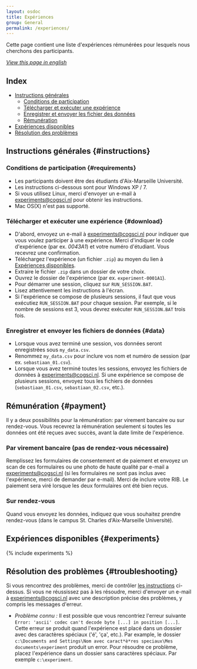 ```yaml
---
layout: osdoc
title: Expériences
group: General
permalink: /experiences/
---
```


Cette page contient une liste d'expériences rémunérées pour lesquels nous cherchons des participants.

*[View this page in english](/experiments)*

Index
-----

- [Instructions générales](#instructions)
	- [Conditions de participation](#requirements)
	- [Télécharger et exécuter une expérience](#download)
	- [Enregistrer et envoyer les fichier des données](#data)
	- [Rémunération](#payment)
- [Expériences disponibles](#experiments)
- [Résolution des problèmes](#troubleshooting)

Instructions générales {#instructions}
----------------------

### Conditions de participation {#requirements}

- Les participants doivent être des étudiants d'Aix-Marseille Université.
- Les instructions ci-dessous sont pour Windows XP / 7.
- Si vous utilisez Linux, merci d'envoyer un e-mail à <experiments@cogsci.nl> pour obtenir les instructions.
- Mac OS(X) n'est pas supporté.

### Télécharger et exécuter une expérience {#download}

- D'abord, envoyez un e-mail à <experiments@cogsci.nl> pour indiquer que vous voulez participer à une expérience. Merci d'indiquer le code d'expérience (par ex. *0043A1*) et votre numéro d'étudiant. Vous recevrez une confirmation.
- Téléchargez l'expérience (un fichier `.zip`) au moyen du lien à [Expériences disponibles](#experiments).
- Extraire le fichier `.zip` dans un dossier de votre choix.
- Ouvrez le dossier de l'expérience (par ex. `experiment-0001A1`).
- Pour démarrer une session, cliquez sur `RUN_SESSION.BAT`.
- Lisez attentivement les instructions à l'écran.
- Si l'expérience se compose de plusieurs sessions, il faut que vous exécutiez `RUN_SESSION.BAT` pour chaque session. Par exemple, si le nombre de sessions est 3, vous devrez exécuter `RUN_SESSION.BAT` trois fois.

### Enregistrer et envoyer les fichiers de données {#data}

- Lorsque vous avez terminé une session, vos données seront enregistrées sous `my_data.csv`.
- Renommez `my_data.csv` pour inclure vos nom et numéro de session (par ex. `sebastiaan_01.csv`).
- Lorsque vous avez terminé toutes les sessions, envoyez les fichiers de données à <experiments@cogsci.nl>. Si une expérience se compose de plusieurs sessions, envoyez tous les fichiers de données (`sebastiaan_01.csv`, `sebastiaan_02.csv`, etc.).

## Rémunération {#payment}

Il y a deux possibilités pour la rémunération: par virement bancaire ou sur rendez-vous. Vous recevrez la rémunération seulement si toutes les données ont été reçues avec succès, avant la date limite de l'expérience.

### Par virement bancaire (pas de rendez-vous nécessaire)

Remplissez les formulaires de consentement et de paiement et envoyez un scan de ces formulaires ou une photo de haute qualité par e-mail a <experiments@cogsci.nl> (si les formulaires ne sont pas inclus avec l'expérience, merci de demander par e-mail). Merci de inclure votre RIB. Le paiement sera viré lorsque les deux formulaires ont été bien reçus.

### Sur rendez-vous

Quand vous envoyez les données, indiquez que vous souhaitez prendre rendez-vous (dans le campus St. Charles d'Aix-Marseille Université).

Expériences disponibles {#experiments}
-----------------------

{% include experiments %}

Résolution des problèmes {#troubleshooting}
------------------------

Si vous rencontrez des problèmes, merci de contrôler [les instructions](#instructions) ci-dessus. Si vous ne réussissez pas à les résoudre, merci d'envoyer un e-mail à <experiments@cogsci.nl> avec une description précise des problèmes, y compris les messages d'erreur.

- *Problème connu :*  Il est possible que vous rencontriez l'erreur suivante `Error: 'ascii' codec can't decode byte [...] in position [...]`. Cette erreur se produit quand l'expérience est placé dans un dossier avec des caractères spéciaux ('é', 'ça', etc.). Par example, le dossier `c:\Documents and Settings\Nom avec caract*è*res speciaux\Mes documents\experiment` produit un error. Pour résoudre ce problème, placez l'expérience dans un dossier sans caractères spéciaux. Par exemple `c:\experiment`.
